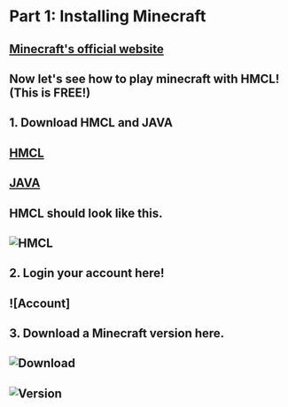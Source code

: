 # Part 1: Installing Minecraft
## [Minecraft's official website](https://www.minecraft.net/en-us)
## Now let's see how to play minecraft with HMCL! (This is FREE!)
## 1. Download HMCL and JAVA
## [HMCL](https://hmcl.huangyuhui.net/download/)
## [JAVA](https://www.oracle.com/java/technologies/javase/jdk18-archive-downloads.html/)
## HMCL should look like this. 
## ![HMCL](https://henrypersonalweb.github.io/pictures/hmcl.png)
## 2. Login your account here!
## ![Account]


## 3. Download a Minecraft version here. 
## ![Download](https://henrypersonalweb.github.io/pictures/download.png)
## ![Version](https://henrypersonalweb.github.io/pictures/versions.png)